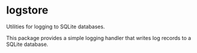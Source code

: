 # logstore

Utilities for logging to SQLite databases.

This package provides a simple logging handler that writes log records to a
SQLite database.
